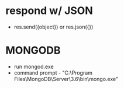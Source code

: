 <!--
NODE -- in prep for React
 -->

# respond w/ JSON
* res.send({object}) or res.json({}) <!-- returns JSON -->

# MONGODB
* run mongod.exe
* command prompt - "C:\Program Files\MongoDB\Server\3.6\bin\mongo.exe" <!-- doesnt' work powershell - switch integrated terminal ~ cmd -->

